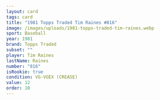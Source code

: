 ```yaml
---
layout: card
tags: card
title: "1981 Topps Traded Tim Raines #816"
image: /images/uploads/1981-topps-traded-tim-raines.webp
sport: Baseball
year: 1981
brand: Topps Traded
subset: ""
player: Tim Raines
lastName: Raines
number: "816"
isRookie: true
condition: VG-VGEX (CREASE)
value: 12
order: 10
---
```

